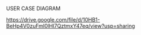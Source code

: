 
USER CASE DIAGRAM

https://drive.google.com/file/d/10HB1-BeHp4V0zuFml0lHI7QztmxY47eq/view?usp=sharing
